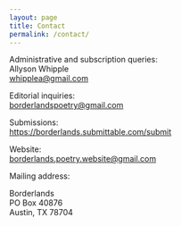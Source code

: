 ```yaml
---
layout: page
title: Contact
permalink: /contact/
---
```

Administrative and subscription queries:  
Allyson Whipple  
whipplea@gmail.com  

Editorial inquiries:  
borderlandspoetry@gmail.com  

Submissions:  
https://borderlands.submittable.com/submit  

Website:  
borderlands.poetry.website@gmail.com  

Mailing address:

Borderlands  
PO Box 40876  
Austin, TX 78704  